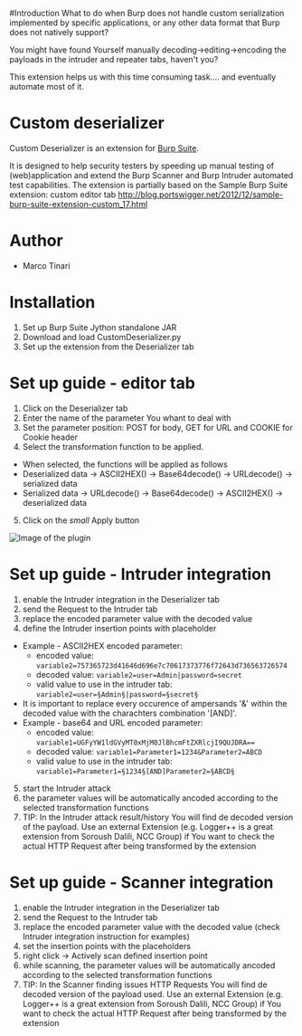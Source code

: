 #Introduction
What to do when Burp does not handle custom serialization implemented by specific applications, or any other data format that Burp does not natively support?

You might have found Yourself manually decoding->editing->encoding the payloads in the intruder and repeater tabs, haven't you?

This extension helps us with this time consuming task.... and eventually automate most of it.


# Custom deserializer
Custom Deserializer is an extension for [Burp Suite](https://portswigger.net/burp/). 

It is designed to help security testers by speeding up manual testing of (web)application and extend the Burp Scanner and Burp Intruder automated test capabilities.
The extension is partially based on the Sample Burp Suite extension: custom editor tab http://blog.portswigger.net/2012/12/sample-burp-suite-extension-custom_17.html


# Author
- Marco Tinari

# Installation 
1.	Set up Burp Suite Jython standalone JAR 
2.	Download and load CustomDeserializer.py
3.	Set up the extension from the Deserializer tab


# Set up guide - editor tab
1. Click on the Deserializer tab
2. Enter the name of the parameter You whant to deal with
3. Set the parameter position: POST for body, GET for URL and COOKIE for Cookie header
4. Select the transformation function to be applied. 
  * When selected, the functions will be applied as follows
  * Deserialized data -> ASCII2HEX() -> Base64decode() -> URLdecode() -> serialized data
  * Serialized data -> URLdecode() -> Base64decode() ->  ASCII2HEX() -> deserialized data
5. Click on the *small* Apply button

![Image of the plugin](https://raw.githubusercontent.com/marcotinari/CustomDeserializer/master/CustomDeserializer-full-screen.png)


# Set up guide - Intruder integration
1. enable the Intruder integration in the Deserializer tab
2. send the Request to the Intruder tab
3. replace the encoded parameter value with the decoded value 
4. define the Intruder insertion points with placeholder
  * Example - ASCII2HEX encoded parameter: 
    * encoded value:					``variable2=757365723d41646d696e7c70617373776f72643d736563726574``
    * decoded value:					``variable2=user=Admin|password=secret``
    * valid value to use in the intruder tab:	``variable2=user=§Admin§|password=§secret§``
  * It is important to replace every occurence of ampersands '&' within the decoded value  with the charachters combination '\[AND\]'.
  * Example - base64 and URL encoded parameter: 
    * encoded value: ``variable1=UGFyYW1ldGVyMT0xMjM0JlBhcmFtZXRlcjI9QUJDRA==``
    * decoded value: ``variable1=Parameter1=1234&Parameter2=ABCD``
    * valid value to use in the intruder tab: ``variable1=Parameter1=§1234§[AND]Parameter2=§ABCD§``

5. start the Intruder attack
6. the parameter values will be automatically ancoded according to the selected transformation functions
7. TIP: In the Intruder attack result/history You will find de decoded version of the payload. Use an external Extension (e.g. Logger++ is a great extension from Soroush Dalili, NCC Group) if You want to check the actual HTTP Request after being transformed by the extension 

# Set up guide - Scanner integration
1. enable the Intruder integration in the Deserializer tab
2. send the Request to the Intruder tab
3. replace the encoded parameter value with the decoded value (check Intruder integration instruction for examples) 
4. set the insertion points with the placeholders
5. right click -> Actively scan defined insertion point 
6. while scanning, the parameter values will be automatically ancoded according to the selected transformation functions
7. TIP: In the Scanner finding issues HTTP Requests You will find de decoded version of the payload used. Use an external Extension (e.g. Logger++ is a great extension from Soroush Dalili, NCC Group) if You want to check the actual HTTP Request after being transformed by the extension 
